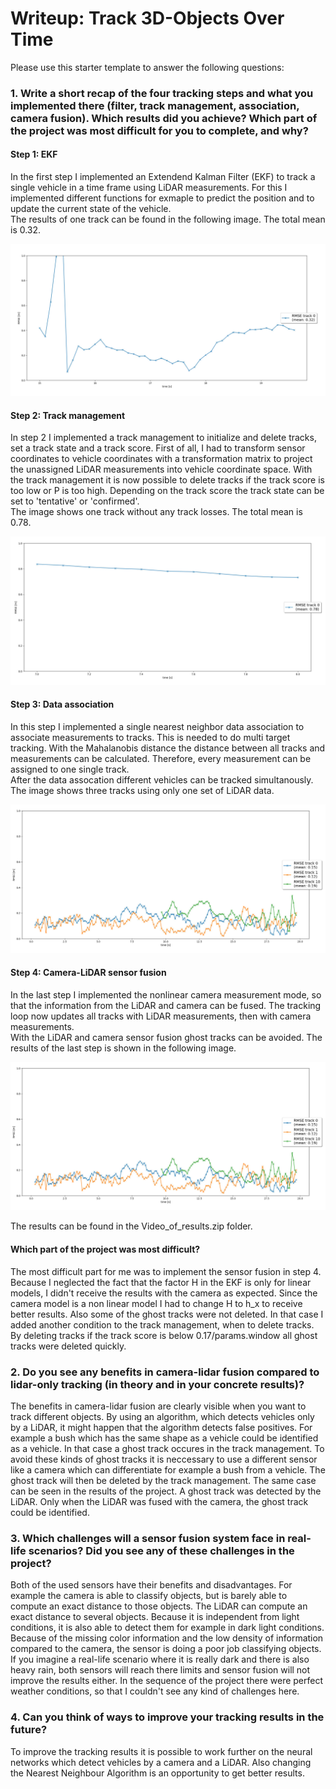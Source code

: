 # Writeup: Track 3D-Objects Over Time

Please use this starter template to answer the following questions:

### 1. Write a short recap of the four tracking steps and what you implemented there (filter, track management, association, camera fusion). Which results did you achieve? Which part of the project was most difficult for you to complete, and why?

#### Step 1: EKF
In the first step I implemented an Extendend Kalman Filter (EKF) to track a single vehicle in a time frame using LiDAR measurements.
For this I implemented different functions for exmaple to predict the position and to update the current state of the vehicle.   
The results of one track can be found in the following image. The total mean is 0.32.

![image](img/Step1.png)

#### Step 2: Track management
In step 2 I implemented a track management to initialize and delete tracks, set a track state and a track score.
First of all, I had to transform sensor coordinates to vehicle coordinates with a transformation matrix to project the unassigned LiDAR measurements into vehicle coordinate space. 
With the track management it is now possible to delete tracks if the track score is too low or P is too high.
Depending on the track score the track state can be set to 'tentative' or 'confirmed'.   
The image shows one track without any track losses. The total mean is 0.78. 

![image](img/Step2.png)

#### Step 3: Data association
In this step I implemented a single nearest neighbor data association to associate measurements to tracks. This is needed to do multi target tracking.
With the Mahalanobis distance the distance between all tracks and measurements can be calculated. Therefore, every measurement can be assigned to one single track.   
After the data assocation different vehicles can be tracked simultanously. The image shows three tracks using only one set of LiDAR data. 

![image](img/Step3.png)

#### Step 4: Camera-LiDAR sensor fusion
In the last step I implemented the nonlinear camera measurement mode, so that the information from the LiDAR and camera can be fused.
The tracking loop now updates all tracks with LiDAR measurements, then with camera measurements.    
With the LiDAR and camera sensor fusion ghost tracks can be avoided. The results of the last step is shown in the following image.

![image](img/Step3.png)

The results can be found in the Video_of_results.zip folder.

#### Which part of the project was most difficult?
The most difficult part for me was to implement the sensor fusion in step 4. Because I neglected the fact that the factor H in the EKF is only for linear models, I didn't receive the
results with the camera as expected. Since the camera model is a non linear model I had to change H to h_x to receive better results. Also some of the ghost tracks were not deleted.
In that case I added another condition to the track management, when to delete tracks. By deleting tracks if the track score is below 0.17/params.window all ghost tracks were deleted quickly.

### 2. Do you see any benefits in camera-lidar fusion compared to lidar-only tracking (in theory and in your concrete results)? 
The benefits in camera-lidar fusion are clearly visible when you want to track different objects. By using an algorithm, which detects vehicles only by a LiDAR, it might happen that
the algorithm detects false positives. For example a bush which has the same shape as a vehicle could be identified as a vehicle. In that case a ghost track occures in the track management. 
To avoid these kinds of ghost tracks it is neccessary to use a different sensor like a camera which can differentiate for example a bush from a vehicle.
The ghost track will then be deleted by the track management. The same case can be seen in the results of the project. A ghost track was detected by the LiDAR. Only when the LiDAR was fused with
the camera, the ghost track could be identified.

### 3. Which challenges will a sensor fusion system face in real-life scenarios? Did you see any of these challenges in the project?
Both of the used sensors have their benefits and disadvantages. For example the camera is able to classify objects, but is barely able to compute an exact distance to those objects.
The LiDAR can compute an exact distance to several objects. Because it is independent from light conditions, it is also able to detect them for example in dark light conditions.
Because of the missing color information and the low density of information compared to the camera, the sensor is doing a poor job classifying objects.
If you imagine a real-life scenario where it is really dark and there is also heavy rain, both sensors will reach there limits and sensor fusion will not improve the results either.
In the sequence of the project there were perfect weather conditions, so that I couldn't see any kind of challenges here.

### 4. Can you think of ways to improve your tracking results in the future?
To improve the tracking results it is possible to work further on the neural networks which detect vehicles by a camera and a LiDAR. 
Also changing the Nearest Neighbour Algorithm is an opportunity to get better results.

